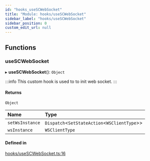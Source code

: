 ```yaml
---
id: "hooks_useSCWebSocket"
title: "Module: hooks/useSCWebSocket"
sidebar_label: "hooks/useSCWebSocket"
sidebar_position: 0
custom_edit_url: null
---
```


## Functions

### useSCWebSocket

▸ **useSCWebSocket**(): `Object`

:::info
This custom hook is used to to init web socket.
:::

#### Returns

`Object`

| Name | Type |
| :------ | :------ |
| `setWsInstance` | `Dispatch`<`SetStateAction`<`WSClientType`\>\> |
| `wsInstance` | `WSClientType` |

#### Defined in

[hooks/useSCWebSocket.ts:16](https://github.com/selfcommunity/community-ui/blob/a7bfc2b/packages/sc-core/src/hooks/useSCWebSocket.ts#L16)
